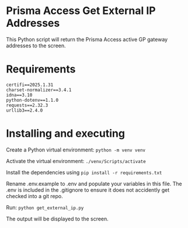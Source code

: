 # Prisma Access Get External IP Addresses

This Python script will return the Prisma Access active GP gateway addresses to the screen.

# Requirements

```
certifi==2025.1.31
charset-normalizer==3.4.1
idna==3.10
python-dotenv==1.1.0
requests==2.32.3
urllib3==2.4.0
```

# Installing and executing

Create a Python virtual environment: `python -m venv venv`

Activate the virtual environment: `./venv/Scripts/activate`

Install the dependencies using `pip install -r requirements.txt`

Rename .env.example to .env and populate your variables in this file. The .env is included in the .gitignore to ensure it does not accidently get checked into a git repo.

Run: `python get_external_ip.py`

The output will be displayed to the screen.

